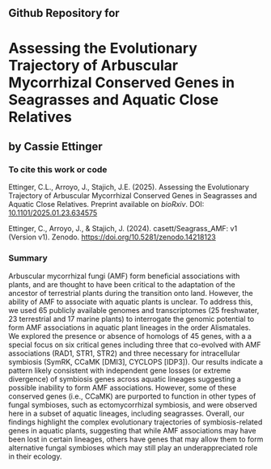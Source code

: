 ## Github Repository for
#   Assessing the Evolutionary Trajectory of Arbuscular Mycorrhizal Conserved Genes in Seagrasses and Aquatic Close Relatives

 
## by Cassie Ettinger

### To cite this work or code

Ettinger, C.L., Arroyo, J., Stajich, J.E. (2025). Assessing the Evolutionary Trajectory of Arbuscular Mycorrhizal Conserved Genes in Seagrasses and Aquatic Close Relatives. Preprint available on <i>bioRxiv</i>. DOI: [10.1101/2025.01.23.634575](https://www.biorxiv.org/content/10.1101/2025.01.23.634575v1) 

Ettinger, C., Arroyo, J., & Stajich, J. (2024). casett/Seagrass_AMF: v1 (Version v1). Zenodo. https://doi.org/10.5281/zenodo.14218123

### Summary

Arbuscular mycorrhizal fungi (AMF) form beneficial associations with plants, and are thought to have been critical to the adaptation of the ancestor of terrestrial plants during the transition onto land. However, the ability of AMF to associate with aquatic plants is unclear. To address this, we used 65 publicly available genomes and transcriptomes (25 freshwater, 23 terrestrial and 17 marine plants) to interrogate the genomic potential to form AMF associations in aquatic plant lineages in the order Alismatales. We explored the presence or absence of homologs of 45 genes, with a a special focus on six critical genes including three that co-evolved with AMF associations (RAD1, STR1, STR2) and three necessary for intracellular symbiosis (SymRK, CCaMK [DMI3], CYCLOPS [IDP3]). Our results indicate a pattern likely consistent with independent gene losses (or extreme divergence) of symbiosis genes across aquatic lineages suggesting a possible inability to form AMF associations. However, some of these conserved genes (i.e., CCaMK) are purported to function in other types of fungal symbioses, such as ectomycorrhizal symbiosis, and were observed here in a subset of aquatic lineages, including seagrasses. Overall, our findings highlight the complex evolutionary trajectories of symbiosis-related genes in aquatic plants, suggesting that while AMF associations may have been lost in certain lineages, others have genes that may allow them to form alternative fungal symbioses which may still play an underappreciated role in their ecology.

 
